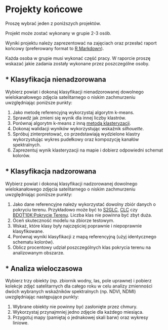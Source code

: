 # Projekty końcowe

Proszę wybrać jeden z poniższych projektów.

Projekt może zostać wykonany w grupie 2-3 osób.

Wyniki projektu należy zaprezentować na zajęciach oraz przesłać raport końcowy
(preferowany format to [R Markdown](https://rmarkdown.rstudio.com/)).

Każda osoba w grupie musi wykonać część pracy.
W raporcie proszę wskazać jakie zadania zostały wykonane przez poszczególne osoby.

## * Klasyfikacja nienadzorowana

Wybierz powiat i dokonaj klasyfikacji nienadzorowanej dowolnego wielokanałowego zdjęcia
satelitarnego o niskim zachmurzeniu uwzględniając poniższe punkty:

1. Jako metodę referencyjną wykorzystaj algorytm k-means.
2. Sprawdź jak zmieni się wynik dla innej liczby klastrów.
3. Porównaj algorytm k-means z inną [metodą klasteryzacji](https://www.statmethods.net/advstats/cluster.html).
4. Dokonaj walidacji wyników wykorzystując wskaźnik *silhouette*.
5. Spróbuj zinterpretować, co przedstawiają wydzielone klastry wykorzystując wykres pudełkowy oraz kompozycję kanałów spektralnych.
6. Zaprezentuj wynik klasteryzacji na mapie i dobierz odpowiedni schemat kolorów.

## * Klasyfikacja nadzorowana

Wybierz powiat i dokonaj klasyfikacji nadzorowanej dowolnego wielokanałowego zdjęcia
satelitarnego o niskim zachmurzeniu uwzględniając poniższe punkty:

1. Jako dane referencyjne należy wykorzystać dowolny zbiór danych o pokryciu terenu. Przykładowo może być to [S2GLC](https://s2glc.cbk.waw.pl/), [CLC](https://land.copernicus.eu/en/products/corine-land-cover) czy [BDOT10K:Pokrycie Terenu](https://www.geoportal.gov.pl/pl/dane/baza-danych-obiektow-topograficznych-bdot10k/). Liczba klas nie powinna być zbyt duża.
2. Oceń skuteczność modelu na zbiorze testowym.
3. Wskaż, które klasy były najczęściej poprawnie i niepoprawnie klasyfikowane.
4. Porównaj wyniki klasyfikacji z mapą referencyjną (użyj identycznego schematu kolorów).
5. Oblicz procentowy udział poszczególnych klas pokrycia terenu na analizowanym obszarze.

## * Analiza wieloczasowa

Wybierz trzy obiekty (np. zbiornik wodny, las, pole uprawne) i pobierz kolekcje zdjęć satelitarnych
dla całego roku w celu analizy zmienności dwóch wybranych wskaźników spektralnych (np. NDVI, NDMI)
uwzględniając następujące punkty:

1. Wybrane obiekty nie powinny być zasłonięte przez chmury.
2. Wykorzystaj przynajmniej jedno zdjęcie dla każdego miesiąca.
3. Przygotuj mapy (pamiętaj o jednakowej skali barw) oraz wykresy liniowe.
